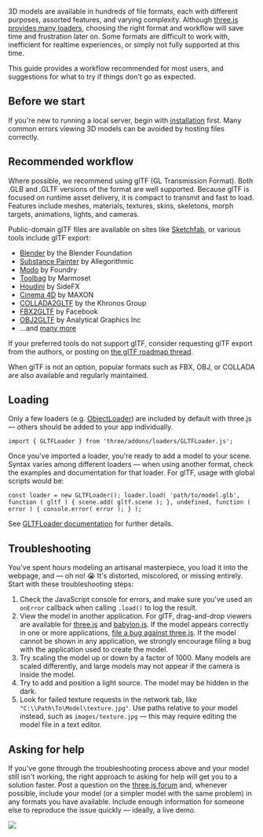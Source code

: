 

3D models are available in hundreds of file formats, each with different purposes, assorted features, and varying complexity. Although [three.js provides many loaders](https://github.com/mrdoob/three.js/tree/dev/examples/jsm/loaders), choosing the right format and workflow will save time and frustration later on. Some formats are difficult to work with, inefficient for realtime experiences, or simply not fully supported at this time.

This guide provides a workflow recommended for most users, and suggestions for what to try if things don't go as expected.

Before we start
---------------

If you're new to running a local server, begin with [installation](#manual/introduction/Installation) first. Many common errors viewing 3D models can be avoided by hosting files correctly.

Recommended workflow
--------------------

Where possible, we recommend using glTF (GL Transmission Format). Both .GLB and .GLTF versions of the format are well supported. Because glTF is focused on runtime asset delivery, it is compact to transmit and fast to load. Features include meshes, materials, textures, skins, skeletons, morph targets, animations, lights, and cameras.

Public-domain glTF files are available on sites like [Sketchfab](https://sketchfab.com/models?features=downloadable&sort_by=-likeCount&type=models), or various tools include glTF export:

*   [Blender](https://www.blender.org/) by the Blender Foundation
*   [Substance Painter](https://www.allegorithmic.com/products/substance-painter) by Allegorithmic
*   [Modo](https://www.foundry.com/products/modo) by Foundry
*   [Toolbag](https://www.marmoset.co/toolbag/) by Marmoset
*   [Houdini](https://www.sidefx.com/products/houdini/) by SideFX
*   [Cinema 4D](https://labs.maxon.net/?p=3360) by MAXON
*   [COLLADA2GLTF](https://github.com/KhronosGroup/COLLADA2GLTF) by the Khronos Group
*   [FBX2GLTF](https://github.com/facebookincubator/FBX2glTF) by Facebook
*   [OBJ2GLTF](https://github.com/AnalyticalGraphicsInc/obj2gltf) by Analytical Graphics Inc
*   …and [many more](http://github.khronos.org/glTF-Project-Explorer/)

If your preferred tools do not support glTF, consider requesting glTF export from the authors, or posting on [the glTF roadmap thread](https://github.com/KhronosGroup/glTF/issues/1051).

When glTF is not an option, popular formats such as FBX, OBJ, or COLLADA are also available and regularly maintained.

Loading
-------

Only a few loaders (e.g. [ObjectLoader](https://threejs.org/docs/index.html#api/en/loaders/ObjectLoader "ObjectLoader")) are included by default with three.js — others should be added to your app individually.

`import { GLTFLoader } from 'three/addons/loaders/GLTFLoader.js';`

Once you've imported a loader, you're ready to add a model to your scene. Syntax varies among different loaders — when using another format, check the examples and documentation for that loader. For glTF, usage with global scripts would be:

`const loader = new GLTFLoader(); loader.load( 'path/to/model.glb', function ( gltf ) { scene.add( gltf.scene ); }, undefined, function ( error ) { console.error( error ); } );`

See [GLTFLoader documentation](https://threejs.org/docs/index.html#examples/en/loaders/GLTFLoader "GLTFLoader") for further details.

Troubleshooting
---------------

You've spent hours modeling an artisanal masterpiece, you load it into the webpage, and — oh no! 😭 It's distorted, miscolored, or missing entirely. Start with these troubleshooting steps:

1.  Check the JavaScript console for errors, and make sure you've used an `onError` callback when calling `.load()` to log the result.
2.  View the model in another application. For glTF, drag-and-drop viewers are available for [three.js](https://gltf-viewer.donmccurdy.com/) and [babylon.js](https://sandbox.babylonjs.com/). If the model appears correctly in one or more applications, [file a bug against three.js](https://github.com/mrdoob/three.js/issues/new). If the model cannot be shown in any application, we strongly encourage filing a bug with the application used to create the model.
3.  Try scaling the model up or down by a factor of 1000. Many models are scaled differently, and large models may not appear if the camera is inside the model.
4.  Try to add and position a light source. The model may be hidden in the dark.
5.  Look for failed texture requests in the network tab, like `"C:\\Path\To\Model\texture.jpg"`. Use paths relative to your model instead, such as `images/texture.jpg` — this may require editing the model file in a text editor.

Asking for help
---------------

If you've gone through the troubleshooting process above and your model still isn't working, the right approach to asking for help will get you to a solution faster. Post a question on the [three.js forum](https://discourse.threejs.org/) and, whenever possible, include your model (or a simpler model with the same problem) in any formats you have available. Include enough information for someone else to reproduce the issue quickly — ideally, a live demo.

![](https://threejs.org/files/ic_mode_edit_black_24dp.svg)